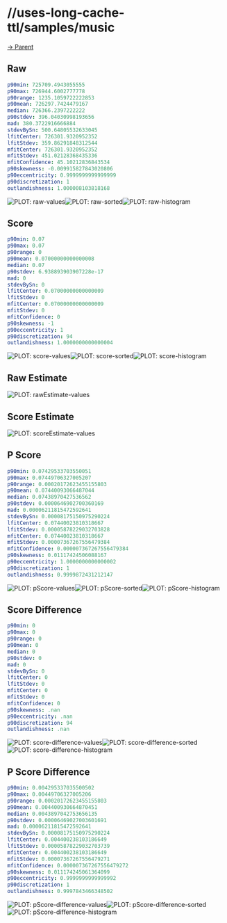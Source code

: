 
# //uses-long-cache-ttl/samples/music

[→ Parent](../..)


## Raw


```yaml
p90min: 725709.4943055555
p90max: 726944.6002777778
p90range: 1235.1059722222853
p90mean: 726297.7424479167
median: 726366.2397222222
p90stdev: 396.04030998193656
mad: 380.3722916666884
stdevBySn: 500.64805532633045
lfitCenter: 726301.9320952352
lfitStdev: 359.86291848312544
mfitCenter: 726301.9320952352
mfitStdev: 451.02128368435336
mfitConfidence: 45.10212836843534
p90skewness: -0.009915827843020806
p90eccentricity: 0.9999999999999999
p90discretization: 1
outlandishness: 1.000008103818168

```

![PLOT: raw-values](./raw/values.svg)![PLOT: raw-sorted](./raw/sorted.svg)![PLOT: raw-histogram](./raw/histogram.svg)
## Score


```yaml
p90min: 0.07
p90max: 0.07
p90range: 0
p90mean: 0.07000000000000008
median: 0.07
p90stdev: 6.938893903907228e-17
mad: 0
stdevBySn: 0
lfitCenter: 0.07000000000000009
lfitStdev: 0
mfitCenter: 0.07000000000000009
mfitStdev: 0
mfitConfidence: 0
p90skewness: -1
p90eccentricity: 1
p90discretization: 94
outlandishness: 1.0000000000000004

```

![PLOT: score-values](./score/values.svg)![PLOT: score-sorted](./score/sorted.svg)![PLOT: score-histogram](./score/histogram.svg)
## Raw Estimate

![PLOT: rawEstimate-values](./rawEstimate/values.svg)
## Score Estimate

![PLOT: scoreEstimate-values](./scoreEstimate/values.svg)
## P Score


```yaml
p90min: 0.07429533703550051
p90max: 0.07449706327005207
p90range: 0.00020172623455155803
p90mean: 0.07440093066487044
median: 0.07438970427536562
p90stdev: 0.0000646902700360169
mad: 0.00006211815472592641
stdevBySn: 0.00008175150975290224
lfitCenter: 0.07440023810318667
lfitStdev: 0.00005878229032703828
mfitCenter: 0.07440023810318667
mfitStdev: 0.00007367267556479384
mfitConfidence: 0.000007367267556479384
p90skewness: 0.01117424506088167
p90eccentricity: 1.0000000000000002
p90discretization: 1
outlandishness: 0.9999872431212147

```

![PLOT: pScore-values](./pScore/values.svg)![PLOT: pScore-sorted](./pScore/sorted.svg)![PLOT: pScore-histogram](./pScore/histogram.svg)
## Score Difference


```yaml
p90min: 0
p90max: 0
p90range: 0
p90mean: 0
median: 0
p90stdev: 0
mad: 0
stdevBySn: 0
lfitCenter: 0
lfitStdev: 0
mfitCenter: 0
mfitStdev: 0
mfitConfidence: 0
p90skewness: .nan
p90eccentricity: .nan
p90discretization: 94
outlandishness: .nan

```

![PLOT: score-difference-values](./score-difference/values.svg)![PLOT: score-difference-sorted](./score-difference/sorted.svg)![PLOT: score-difference-histogram](./score-difference/histogram.svg)
## P Score Difference


```yaml
p90min: 0.004295337035500502
p90max: 0.00449706327005206
p90range: 0.00020172623455155803
p90mean: 0.004400930664870451
median: 0.0043897042753656135
p90stdev: 0.00006469027003601691
mad: 0.00006211815472592641
stdevBySn: 0.00008175150975290224
lfitCenter: 0.004400238103186649
lfitStdev: 0.00005878229032703739
mfitCenter: 0.004400238103186649
mfitStdev: 0.00007367267556479271
mfitConfidence: 0.000007367267556479272
p90skewness: 0.011174245061364099
p90eccentricity: 0.9999999999999992
p90discretization: 1
outlandishness: 0.9997843466348502

```

![PLOT: pScore-difference-values](./pScore-difference/values.svg)![PLOT: pScore-difference-sorted](./pScore-difference/sorted.svg)![PLOT: pScore-difference-histogram](./pScore-difference/histogram.svg)